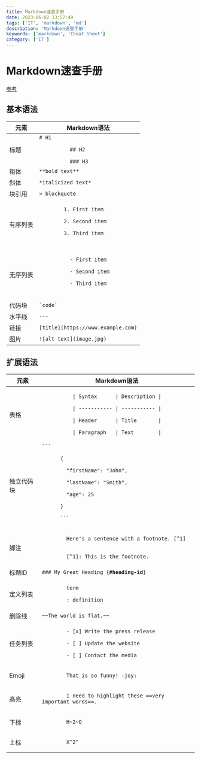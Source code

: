 ```yaml
---
title: Markdown速查手册
date: 2023-06-02 13:57:49
tags: ['IT', 'markdown', 'md']
description: 'Markdown速查手册'
keywords: ['markdown', 'Cheat Sheet']
category: ['IT']
---
```


# Markdown速查手册
[参考](https://www.markdownguide.org/cheat-sheet/)

## 基本语法
<table class="table table-bordered">
  <thead class="thead-light">
    <tr>
      <th>元素</th>
      <th>Markdown语法</th>
    </tr>
  </thead>
  <tbody>
    <tr>
      <td>标题</td>
      <td><code># H1<br>
          ## H2<br>
          ### H3</code></td>
    </tr>
    <tr>
      <td>粗体</td>
      <td><code>**bold text**</code></td>
    </tr>
    <tr>
      <td>斜体</td>
      <td><code>*italicized text*</code></td>
    </tr>
    <tr>
      <td>块引用</td>
      <td><code>&gt; blockquote</code></td>
    </tr>
    <tr>
      <td>有序列表</td>
      <td><code>
        1. First item<br>
        2. Second item<br>
        3. Third item<br>
      </code></td>
    </tr>
    <tr>
      <td>无序列表</td>
      <td>
        <code>
          - First item<br>
          - Second item<br>
          - Third item<br>
        </code>
      </td>
    </tr>
    <tr>
      <td>代码块</td>
      <td><code>`code`</code></td>
    </tr>
    <tr>
      <td>水平线</td>
      <td><code>---</code></td>
    </tr>
    <tr>
      <td>链接</td>
      <td><code>[title](https://www.example.com)</code></td>
    </tr>
    <tr>
      <td>图片</td>
      <td><code>![alt text](image.jpg)</code></td>
    </tr>
  </tbody>
</table>

## 扩展语法
<table class="table table-bordered">
  <thead class="thead-light">
    <tr>
      <th>元素</th>
      <th>Markdown语法</th>
    </tr>
  </thead>
  <tbody>
    <tr>
      <td>表格</td>
      <td><code>
          | Syntax      | Description |<br>
          | ----------- | ----------- |<br>
          | Header      | Title       |<br>
          | Paragraph   | Text        |
      </code></td>
    </tr>
    <tr>
      <td>独立代码块</td>
      <td><code>```<br>
      {<br>
      &nbsp;&nbsp;"firstName": "John",<br>
      &nbsp;&nbsp;"lastName": "Smith",<br>
      &nbsp;&nbsp;"age": 25<br>
      }<br>
      ```
      </code></td>
    </tr>
    <tr>
      <td>脚注</td>
      <td><code>
        Here's a sentence with a footnote. [^1]<br><br>
        [^1]: This is the footnote.
      </code></td>
    </tr>
    <tr>
      <td>标题ID</td>
      <td><code>### My Great Heading {<b>#heading-id</b>}</code></td>
    </tr>
    <tr>
      <td>定义列表</td>
      <td><code>
        term<br>
        : definition
      </code></td>
    </tr>
    <tr>
      <td>删除线</td>
      <td><code>~~The world is flat.~~</code></td>
    </tr>
    <tr>
      <td>任务列表</td>
      <td><code>
        - [x] Write the press release<br>
        - [ ] Update the website<br>
        - [ ] Contact the media
      </code></td>
    </tr>
    <tr>
      <td>Emoji</td>
      <td><code>
        That is so funny! :joy:
      </code></td>
    </tr>
    <tr>
      <td>高亮</td>
      <td><code>
        I need to highlight these ==very important words==.
      </code></td>
    </tr>
    <tr>
      <td>下标</td>
      <td><code>
        H~2~O
      </code></td>
    </tr>
    <tr>
      <td>上标</td>
      <td><code>
        X^2^
      </code></td>
    </tr>
  </tbody>
</table>